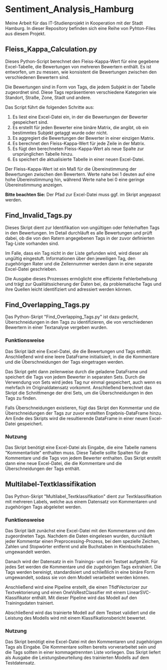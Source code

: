 # Sentiment_Analysis_Hamburg
Meine Arbeit für das IT-Studienprojekt in Kooperation mit der Stadt Hamburg. In dieser Repository befinden sich eine Reihe von Pyhton-Files aus diesem Projekt.

## Fleiss_Kappa_Calculation.py
Dieses Python-Script berechnet den Fleiss-Kappa-Wert für eine gegebene Excel-Tabelle, die Bewertungen von mehreren Bewertern enthält. Es ist entworfen, um zu messen, wie konsistent die Bewertungen zwischen den verschiedenen Bewertern sind.

Die Bewertungen sind in Form von Tags, die jedem Subjekt in der Tabelle zugeordnet sind. Diese Tags repräsentieren verschiedene Kategorien wie Standort, Straße, Zone, Stadt und andere. 

Das Script führt die folgenden Schritte aus:

1. Es liest eine Excel-Datei ein, in der die Bewertungen der Bewerter gespeichert sind.
2. Es erstellt für jeden Bewerter eine binäre Matrix, die angibt, ob ein bestimmtes Subjekt getaggt wurde oder nicht.
3. Es aggregiert die Bewertungen der Bewerter in einer einzigen Matrix.
4. Es berechnet den Fleiss-Kappa-Wert für jede Zeile in der Matrix.
5. Es fügt den berechneten Fleiss-Kappa-Wert als neue Spalte zur ursprünglichen Tabelle hinzu.
6. Es speichert die aktualisierte Tabelle in einer neuen Excel-Datei.

Der Fleiss-Kappa-Wert ist ein Maß für die Übereinstimmung der Bewertungen zwischen den Bewertern. Werte nahe bei 1 deuten auf eine hohe Übereinstimmung hin, während Werte nahe bei 0 eine geringe Übereinstimmung anzeigen.

**Bitte beachten Sie:** Der Pfad zur Excel-Datei muss ggf. im Skript angepasst werden.

## Find_Invalid_Tags.py

Dieses Skript dient zur Identifikation von ungültigen oder fehlerhaften Tags in den Bewertungen. Im Detail durchläuft es alle Bewertungen und prüft dabei, ob die von den Ratern angegebenen Tags in der zuvor definierten Tag-Liste vorhanden sind. 

Im Falle, dass ein Tag nicht in der Liste gefunden wird, wird dieser als ungültig eingestuft. Informationen über den jeweiligen Tag, den zugehörigen Rater und die Zeilennummer werden dann in eine separate Excel-Datei geschrieben.

Die Ausgabe dieses Prozesses ermöglicht eine effiziente Fehlerbehebung und trägt zur Qualitätssicherung der Daten bei, da problematische Tags und ihre Quellen leicht identifiziert und adressiert werden können.

## Find_Overlapping_Tags.py

Das Python-Skript "Find_Overlapping_Tags.py" ist dazu gedacht, Überschneidungen in den Tags zu identifizieren, die von verschiedenen Bewertern in einer Textanalyse vergeben wurden.

### Funktionsweise

Das Skript lädt eine Excel-Datei, die die Bewertungen und Tags enthält. Anschließend wird eine leere DataFrame initialisiert, in die die Kommentare und die Überschneidungen der Tags eingetragen werden.

Das Skript geht dann zeilenweise durch die geladene DataFrame und speichert die Tags von jedem Bewerter in separaten Sets. Durch die Verwendung von Sets wird jedes Tag nur einmal gespeichert, auch wenn es mehrfach im Originaldatensatz vorkommt. Anschließend berechnet das Skript die Schnittmenge der drei Sets, um die Überschneidungen in den Tags zu finden.

Falls Überschneidungen existieren, fügt das Skript den Kommentar und die Überschneidungen der Tags zur zuvor erstellten Ergebnis-DataFrame hinzu. Am Ende des Skripts wird die resultierende DataFrame in einer neuen Excel-Datei gespeichert.

### Nutzung

Das Skript benötigt eine Excel-Datei als Eingabe, die eine Tabelle namens "Kommentarliste" enthalten muss. Diese Tabelle sollte Spalten für die Kommentare und die Tags von jedem Bewerter enthalten. Das Skript erstellt dann eine neue Excel-Datei, die die Kommentare und die Überschneidungen der Tags enthält.

## Multilabel-Textklassifikation

Das Python-Skript "Multilabel_Textklassifikation" dient zur Textklassifikation mit mehreren Labels, welche aus einem Datensatz von Kommentaren und zugehörigen Tags abgeleitet werden.

### Funktionsweise

Das Skript lädt zunächst eine Excel-Datei mit den Kommentaren und den zugeordneten Tags. Nachdem die Daten eingelesen wurden, durchläuft jeder Kommentar einen Preprocessing-Prozess, bei dem spezielle Zeichen, Zahlen und Stopwörter entfernt und alle Buchstaben in Kleinbuchstaben umgewandelt werden.

Danach wird der Datensatz in ein Trainings- und ein Testset aufgeteilt. Für jedes Set werden die Kommentare und die zugehörigen Tags extrahiert. Die Tags werden bereinigt, standardisiert und schließlich in eine binäre Form umgewandelt, sodass sie von dem Modell verarbeitet werden können.

Anschließend wird eine Pipeline erstellt, die einen TfidfVectorizer zur Textvektorierung und einen OneVsRestClassifier mit einem LinearSVC-Klassifikator enthält. Mit dieser Pipeline wird das Modell auf den Trainingsdaten trainiert.

Abschließend wird das trainierte Modell auf dem Testset validiert und die Leistung des Modells wird mit einem Klassifikationsbericht bewertet.

### Nutzung

Das Skript benötigt eine Excel-Datei mit den Kommentaren und zugehörigen Tags als Eingabe. Die Kommentare sollten bereits vorverarbeitet sein und die Tags sollten in einer kommagetrennten Liste vorliegen. Das Skript liefert als Ausgabe die Leistungsbeurteilung des trainierten Modells auf dem Testdatensatz.
